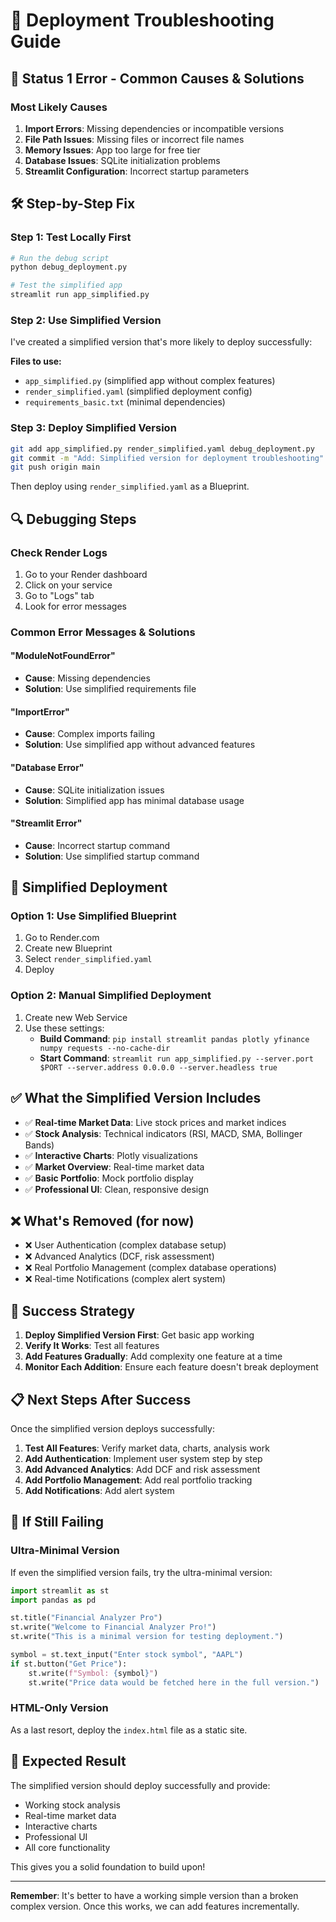 # 🔧 Deployment Troubleshooting Guide

## 🚨 **Status 1 Error - Common Causes & Solutions**

### **Most Likely Causes**

1. **Import Errors**: Missing dependencies or incompatible versions
2. **File Path Issues**: Missing files or incorrect file names
3. **Memory Issues**: App too large for free tier
4. **Database Issues**: SQLite initialization problems
5. **Streamlit Configuration**: Incorrect startup parameters

## 🛠️ **Step-by-Step Fix**

### **Step 1: Test Locally First**
```bash
# Run the debug script
python debug_deployment.py

# Test the simplified app
streamlit run app_simplified.py
```

### **Step 2: Use Simplified Version**
I've created a simplified version that's more likely to deploy successfully:

**Files to use:**
- `app_simplified.py` (simplified app without complex features)
- `render_simplified.yaml` (simplified deployment config)
- `requirements_basic.txt` (minimal dependencies)

### **Step 3: Deploy Simplified Version**
```bash
git add app_simplified.py render_simplified.yaml debug_deployment.py
git commit -m "Add: Simplified version for deployment troubleshooting"
git push origin main
```

Then deploy using `render_simplified.yaml` as a Blueprint.

## 🔍 **Debugging Steps**

### **Check Render Logs**
1. Go to your Render dashboard
2. Click on your service
3. Go to "Logs" tab
4. Look for error messages

### **Common Error Messages & Solutions**

#### **"ModuleNotFoundError"**
- **Cause**: Missing dependencies
- **Solution**: Use simplified requirements file

#### **"ImportError"**
- **Cause**: Complex imports failing
- **Solution**: Use simplified app without advanced features

#### **"Database Error"**
- **Cause**: SQLite initialization issues
- **Solution**: Simplified app has minimal database usage

#### **"Streamlit Error"**
- **Cause**: Incorrect startup command
- **Solution**: Use simplified startup command

## 🚀 **Simplified Deployment**

### **Option 1: Use Simplified Blueprint**
1. Go to Render.com
2. Create new Blueprint
3. Select `render_simplified.yaml`
4. Deploy

### **Option 2: Manual Simplified Deployment**
1. Create new Web Service
2. Use these settings:
   - **Build Command**: `pip install streamlit pandas plotly yfinance numpy requests --no-cache-dir`
   - **Start Command**: `streamlit run app_simplified.py --server.port $PORT --server.address 0.0.0.0 --server.headless true`

## ✅ **What the Simplified Version Includes**

- ✅ **Real-time Market Data**: Live stock prices and market indices
- ✅ **Stock Analysis**: Technical indicators (RSI, MACD, SMA, Bollinger Bands)
- ✅ **Interactive Charts**: Plotly visualizations
- ✅ **Market Overview**: Real-time market data
- ✅ **Basic Portfolio**: Mock portfolio display
- ✅ **Professional UI**: Clean, responsive design

## ❌ **What's Removed (for now)**

- ❌ User Authentication (complex database setup)
- ❌ Advanced Analytics (DCF, risk assessment)
- ❌ Real Portfolio Management (complex database operations)
- ❌ Real-time Notifications (complex alert system)

## 🎯 **Success Strategy**

1. **Deploy Simplified Version First**: Get basic app working
2. **Verify It Works**: Test all features
3. **Add Features Gradually**: Add complexity one feature at a time
4. **Monitor Each Addition**: Ensure each feature doesn't break deployment

## 📋 **Next Steps After Success**

Once the simplified version deploys successfully:

1. **Test All Features**: Verify market data, charts, analysis work
2. **Add Authentication**: Implement user system step by step
3. **Add Advanced Analytics**: Add DCF and risk assessment
4. **Add Portfolio Management**: Add real portfolio tracking
5. **Add Notifications**: Add alert system

## 🔧 **If Still Failing**

### **Ultra-Minimal Version**
If even the simplified version fails, try the ultra-minimal version:

```python
import streamlit as st
import pandas as pd

st.title("Financial Analyzer Pro")
st.write("Welcome to Financial Analyzer Pro!")
st.write("This is a minimal version for testing deployment.")

symbol = st.text_input("Enter stock symbol", "AAPL")
if st.button("Get Price"):
    st.write(f"Symbol: {symbol}")
    st.write("Price data would be fetched here in the full version.")
```

### **HTML-Only Version**
As a last resort, deploy the `index.html` file as a static site.

## 🎉 **Expected Result**

The simplified version should deploy successfully and provide:
- Working stock analysis
- Real-time market data
- Interactive charts
- Professional UI
- All core functionality

This gives you a solid foundation to build upon!

---

**Remember**: It's better to have a working simple version than a broken complex version. Once this works, we can add features incrementally.



